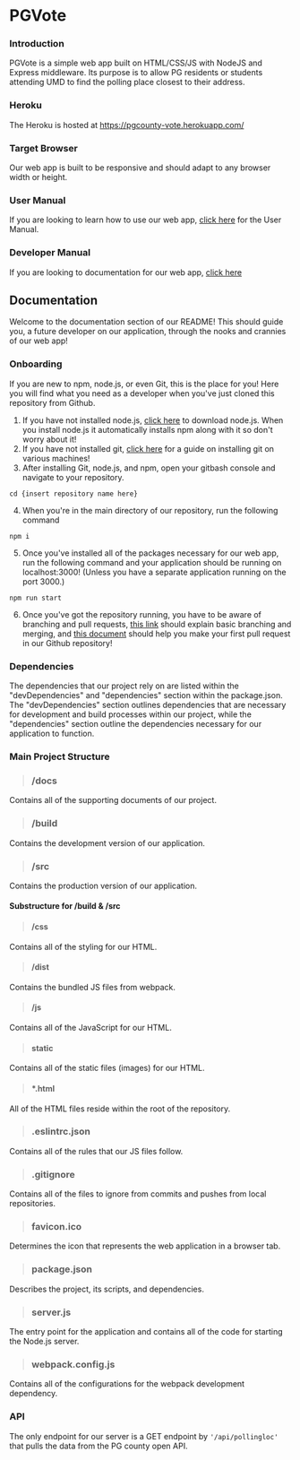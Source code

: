 # PGVote
### Introduction
PGVote is a simple web app built on HTML/CSS/JS with NodeJS and Express middleware. Its purpose is to allow PG residents or students attending UMD to find the polling place closest to their address.
### Heroku
The Heroku is hosted at https://pgcounty-vote.herokuapp.com/
### Target Browser
Our web app is built to be responsive and should adapt to any browser width or height.
### User Manual
If you are looking to learn how to use our web app, [click here](./docs/user.md) for the User Manual.
### Developer Manual
If you are looking to documentation for our web app, [click here](##Documentation)
## Documentation
Welcome to the documentation section of our README! This should guide you, a future developer on our application, through the nooks and crannies of our web app!
### Onboarding
If you are new to npm, node.js, or even Git, this is the place for you! Here you will find what you need as a developer when you've just cloned this repository from Github.
1. If you have not installed node.js, [click here](https://nodejs.org/en/) to download node.js. When you install node.js it automatically installs npm along with it so don't worry about it!
2. If you have not installed git, [click here](https://git-scm.com/book/en/v2/Getting-Started-Installing-Git) for a guide on installing git on various machines!
3. After installing Git, node.js, and npm, open your gitbash console and navigate to your repository.
```
cd {insert repository name here}
```
4. When you're in the main directory of our repository, run the following command
```
npm i
```
5. Once you've installed all of the packages necessary for our web app, run the following command and your application should be running on localhost:3000! (Unless you have a separate application running on the port 3000.)
```
npm run start
```
6. Once you've got the repository running, you have to be aware of branching and pull requests, [this link](https://git-scm.com/book/en/v2/Git-Branching-Basic-Branching-and-Merging) should explain basic branching and merging, and [this document](./docs/pull-requests.md) should help you make your first pull request in our Github repository!
### Dependencies
The dependencies that our project rely on are listed within the "devDependencies" and "dependencies" section within the package.json. The "devDependencies" section outlines dependencies that are necessary for development and build processes within our project, while the "dependencies" section outline the dependencies necessary for our application to function.
### Main Project Structure
> ### /docs
Contains all of the supporting documents of our project.
> ### /build
Contains the development version of our application.
> ### /src
Contains the production version of our application.
#### Substructure for /build & /src
> #### /css
Contains all of the styling for our HTML.
> #### /dist
Contains the bundled JS files from webpack.
> #### /js
Contains all of the JavaScript for our HTML.
> #### static
Contains all of the static files (images) for our HTML.
> #### *.html
All of the HTML files reside within the root of the repository.
> ### .eslintrc.json
Contains all of the rules that our JS files follow.
> ### .gitignore
Contains all of the files to ignore from commits and pushes from local repositories.
> ### favicon.ico
Determines the icon that represents the web application in a browser tab.
> ### package.json
Describes the project, its scripts, and dependencies.
> ### server.js
The entry point for the application and contains all of the code for starting the Node.js server.
> ### webpack.config.js
Contains all of the configurations for the webpack development dependency.
### API
The only endpoint for our server is a GET endpoint by `'/api/pollingloc'` that pulls the data from the PG county open API.